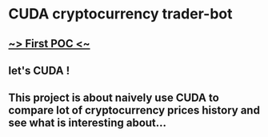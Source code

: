 # CUDA cryptocurrency trader-bot 
## [ \~> First POC <\~](./poc_1) 

## let's CUDA !
## This project is about naively use CUDA to compare lot of cryptocurrency prices history and see what is interesting about...
